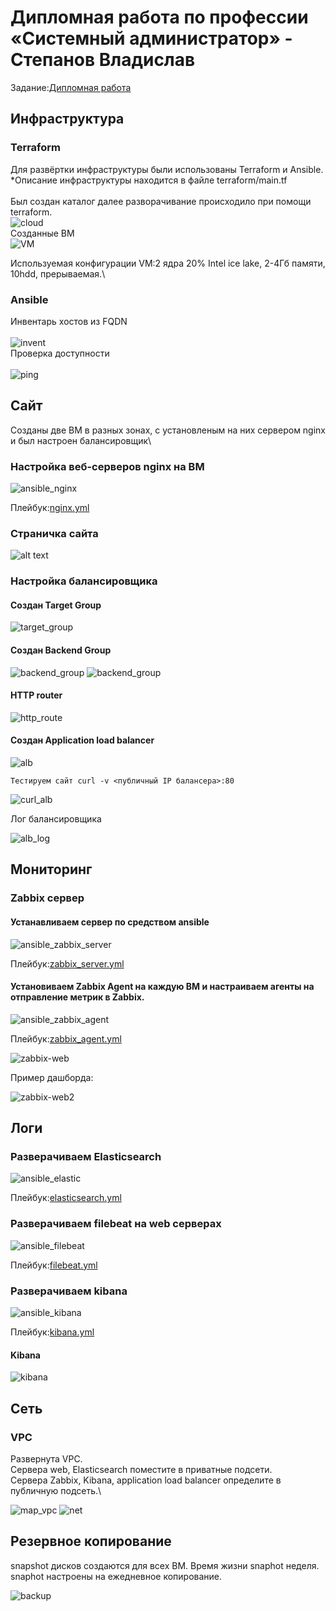 # Дипломная работа по профессии «Системный администратор» - Степанов Владислав
  
Задание:[Дипломная работа](https://github.com/netology-code/sys-diplom/tree/diplom-zabbix?tab=readme-ov-file#%D0%B7%D0%B0%D0%B4%D0%B0%D1%87%D0%B)
  
## Инфраструктура

### Terraform

Для развёртки инфраструктуры были использованы Terraform и Ansible.\
*Описание инфраструктуры находится в файле terraform/main.tf\
\
Был создан каталог далее разворачивание происходило при помощи terraform.\
![cloud](./img/cloud.jpg)
\
Созданные ВМ
\
![VM](./img/VM.jpg)

Используемая конфигурации VM:2 ядра 20% Intel ice lake, 2-4Гб памяти, 10hdd, прерываемая.\

### Ansible

Инвентарь хостов из FQDN\
\
![invent](invent.jpg)
\
Проверка доступности\
\
![ping](ansible_ping.jpg)

## Сайт

Созданы две ВМ в разных зонах, с установленым на них сервером nginx и был настроен балансировщик\

### Настройка веб-серверов nginx на ВМ

![ansible_nginx](./img/ansible_nginx.jpg)

Плейбук:[nginx.yml](./ansible/nginx.yml)

### Страничка сайта

![alt text](web_alb.jpg)

### Настройка балансировщика

#### Создан Target Group

![target_group](./img/target_group.jpg)

#### Создан Backend Group

![backend_group](./img/backend_group.jpg)
![backend_group](./img/backend_group2.jpg)

#### HTTP router

![http_route](./img/http_route.jpg)

#### Создан Application load balancer

![alb](./img/alb.jpg)

`Тестируем сайт curl -v <публичный IP балансера>:80`

![curl_alb](./img/curl_alb.jpg)

Лог балансировщика

![alb_log](./img/alb_log.jpg)

## Мониторинг

### Zabbix сервер

#### Устанавливаем сервер по средством ansible

![ansible_zabbix_server](./img/ansible_zabbix_server.jpg)

Плейбук:[zabbix_server.yml](./ansible/zabbix_server.yml)

#### Установиваем Zabbix Agent на каждую ВМ и настраиваем агенты на отправление метрик в Zabbix.

![ansible_zabbix_agent](./img/ansible_zabbix_agent.jpg)

Плейбук:[zabbix_agent.yml](./ansible/zabbix_agent.yml)

![zabbix-web](./img/zabbix-web.jpg)

Пример дашборда:

![zabbix-web2](./img/zabbix-web2.jpg)

## Логи

### Разверачиваем Elasticsearch

![ansible_elastic](./img/ansible_elastic.jpg)

Плейбук:[elasticsearch.yml](./ansible/elasticsearch.yml)

### Разверачиваем filebeat на web серверах

![ansible_filebeat](./img/ansible_filebeat.jpg)

Плейбук:[filebeat.yml](./ansible/filebeat.yml)

### Разверачиваем kibana

![ansible_kibana](./img/ansible_kibana.jpg)

Плейбук:[kibana.yml](./ansible/kibana.yml)

#### Kibana

![kibana](./img/elastic.jpg)

## Сеть

### VPC

Развернута VPC.\
Сервера web, Elasticsearch поместите в приватные подсети.\
Сервера Zabbix, Kibana, application load balancer определите в публичную подсеть.\

![map_vpc](./img/map_vpc.jpg)
![net](net.jpg)

## Резервное копирование

snapshot дисков создаются для всех ВМ. Время жизни snaphot неделя. snaphot настроены на ежедневное копирование.

![backup](./img/backup.jpg)